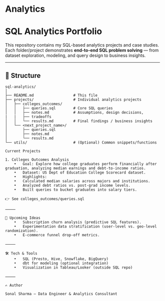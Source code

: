 # Analytics
# SQL Analytics Portfolio

This repository contains my SQL-based analytics projects and case studies.  
Each folder/project demonstrates **end-to-end SQL problem solving** — from dataset exploration, modeling, and query design to business insights.  

---

## 📂 Structure

```text
sql-analytics/
│
├── README.md                  # This file
├── projects/                  # Individual analytics projects
│   ├── colleges_outcomes/     
│   │   ├── queries.sql        # Core SQL queries
│   │   ├── notes.md           # Assumptions, design decisions, 
|	|	├── tradeoffs
│   │   └── results.md         # Final findings / business insights
│   └── <next_project_name>/
│       ├── queries.sql
│       ├── notes.md
│       └── results.md
└── utils/                     # (Optional) Common snippets/functions

Current Projects

1. Colleges Outcomes Analysis
	•	Goal: Explore how college graduates perform financially after graduation, analyzing median earnings and debt-to-income ratios.
	•	Dataset: US Dept of Education College Scorecard dataset.
	•	Highlights:
	•	Calculated median salaries across majors and institutions.
	•	Analyzed debt ratios vs. post-grad income levels.
	•	Built queries to bucket graduates into salary tiers.

👉 See colleges_outcomes/queries.sql

⸻

🔮 Upcoming Ideas
	•	Subscription churn analysis (predictive SQL features).
	•	Experimentation data stratification (user-level vs. geo-level randomization).
	•	E-commerce funnel drop-off metrics.

⸻

🛠️ Tech & Tools
	•	SQL (Presto, Hive, Snowflake, BigQuery)
	•	dbt for modeling (optional integration)
	•	Visualization in Tableau/Looker (outside SQL repo)

⸻

✍️ Author

Sonal Sharma — Data Engineer & Analytics Consultant